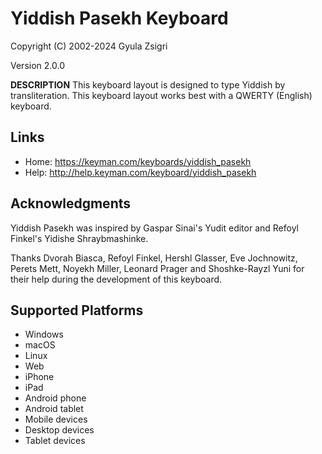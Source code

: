 Yiddish Pasekh Keyboard
=======================

Copyright (C) 2002-2024 Gyula Zsigri

Version 2.0.0

__DESCRIPTION__
This keyboard layout is designed to type Yiddish by transliteration. This keyboard layout works best with a QWERTY (English) keyboard.

Links
-----

 * Home:     https://keyman.com/keyboards/yiddish_pasekh
 * Help:     http://help.keyman.com/keyboard/yiddish_pasekh

Acknowledgments
---------------
Yiddish Pasekh was inspired by Gaspar Sinai's Yudit editor and Refoyl Finkel's Yidishe Shraybmashinke.

Thanks Dvorah Biasca, Refoyl Finkel, Hershl Glasser, Eve Jochnowitz, Perets Mett, Noyekh Miller, Leonard Prager and Shoshke-Rayzl Yuni for their help during the development of this keyboard.


Supported Platforms
-------------------
 * Windows
 * macOS
 * Linux
 * Web
 * iPhone
 * iPad
 * Android phone
 * Android tablet
 * Mobile devices
 * Desktop devices
 * Tablet devices
